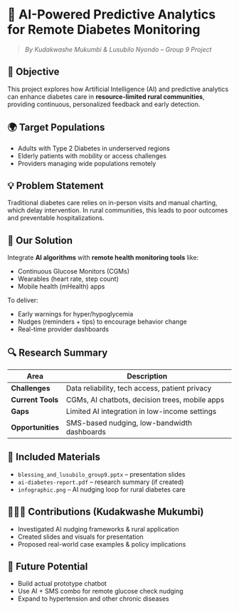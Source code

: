 # 🤖 AI-Powered Predictive Analytics for Remote Diabetes Monitoring

> *By Kudakwashe Mukumbi & Lusubilo Nyondo – Group 9 Project*

## 📌 Objective
This project explores how Artificial Intelligence (AI) and predictive analytics can enhance diabetes care in **resource-limited rural communities**, providing continuous, personalized feedback and early detection.

## 🌍 Target Populations
- Adults with Type 2 Diabetes in underserved regions
- Elderly patients with mobility or access challenges
- Providers managing wide populations remotely

## 💡 Problem Statement
Traditional diabetes care relies on in-person visits and manual charting, which delay intervention. In rural communities, this leads to poor outcomes and preventable hospitalizations.

## 🧠 Our Solution
Integrate **AI algorithms** with **remote health monitoring tools** like:
- Continuous Glucose Monitors (CGMs)
- Wearables (heart rate, step count)
- Mobile health (mHealth) apps

To deliver:
- Early warnings for hyper/hypoglycemia
- Nudges (reminders + tips) to encourage behavior change
- Real-time provider dashboards

## 🔍 Research Summary
| Area                          | Description                                       |
|-------------------------------|---------------------------------------------------|
| **Challenges**                | Data reliability, tech access, patient privacy    |
| **Current Tools**             | CGMs, AI chatbots, decision trees, mobile apps    |
| **Gaps**                      | Limited AI integration in low-income settings     |
| **Opportunities**            | SMS-based nudging, low-bandwidth dashboards       |

## 📂 Included Materials
- `blessing_and_lusubilo_group9.pptx` – presentation slides
- `ai-diabetes-report.pdf` – research summary (if created)
- `infographic.png` – AI nudging loop for rural diabetes care

## 👩🏽‍💻 Contributions (Kudakwashe Mukumbi)
- Investigated AI nudging frameworks & rural application
- Created slides and visuals for presentation
- Proposed real-world case examples & policy implications

## 🚀 Future Potential
- Build actual prototype chatbot
- Use AI + SMS combo for remote glucose check nudging
- Expand to hypertension and other chronic diseases

